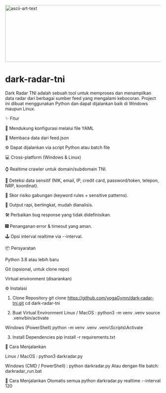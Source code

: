 <img width="874" height="184" alt="ascii-art-text" src="https://github.com/user-attachments/assets/4433b520-a904-4fa4-bc0d-96cbb66c791b" />


# dark-radar-tni
Dark Radar TNI adalah sebuah tool untuk memproses dan menampilkan data radar dari berbagai sumber feed yang mengalami kebocoran.
Project ini dibuat menggunakan Python dan dapat dijalankan baik di Windows maupun Linux.

✨ Fitur

🚀 Mendukung konfigurasi melalui file YAML

📡 Membaca data dari feed.json

⚙️ Dapat dijalankan via script Python atau batch file

💻 Cross-platform (Windows & Linux)

⌚ Realtime crawler untuk domain/subdomain TNI.

🔎 Deteksi data sensitif (NIK, email, IP, credit card, password/token, telepon, NRP, koordinat).

💯 Skor risiko gabungan (keyword rules + sensitive patterns).

📜 Output rapi, bertingkat, mudah dianalisis.

🛠️ Perbaikan bug response yang tidak didefinisikan.

🎆 Penanganan error & timeout yang aman.

🕹️ Opsi interval realtime via --interval.


📦 Persyaratan

Python 3.8 atau lebih baru

Git (opsional, untuk clone repo)

Virtual environment (disarankan)

⚙️ Instalasi
1. Clone Repository
git clone https://github.com/yogaGymn/dark-radar-tni.git
cd dark-radar-tni

3. Buat Virtual Environment
Linux / MacOS :
python3 -m venv .venv
source .venv/bin/activate

Windows (PowerShell)
python -m venv .venv
.venv\Scripts\Activate

3. Install Dependencies
pip install -r requirements.txt

🚀 Cara Menjalankan

Linux / MacOS :
python3 darkradar.py

Windows (CMD / PowerShell) :
python darkradar.py
Atau dengan file batch:
darkradar_run.bat

🚀 Cara Menjalankan Otomatis semua
python darkradar.py realtime --interval 120 

 
